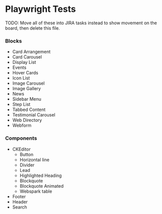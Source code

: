 # Playwright Tests

TODO: Move all of these into JIRA tasks instead to show movement on the board, then delete this file.

### Blocks

- Card Arrangement
- Card Carousel
- Display List
- Events
- Hover Cards
- Icon List
- Image Carousel
- Image Gallery
- News
- Sidebar Menu
- Step List
- Tabbed Content
- Testimonial Carousel
- Web Directory
- Webform

### Components

- CKEditor
  - Button
  - Horizontal line
  - Divider
  - Lead
  - Highlighted Heading
  - Blockquote
  - Blockquote Animated
  - Webspark table
- Footer
- Header
- Search
